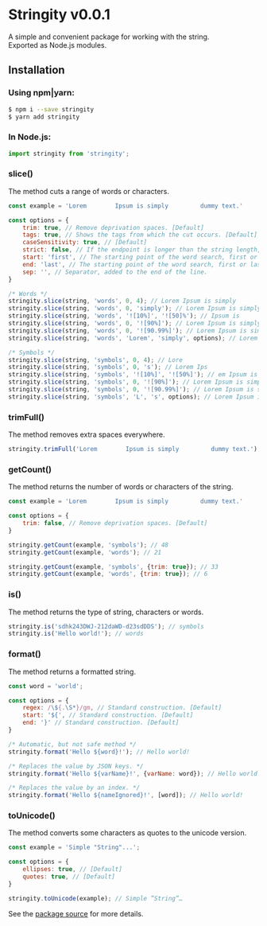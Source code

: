 # Stringity v0.0.1

A simple and convenient package for working with the string.<br>
Exported as Node.js modules.

## Installation

### Using npm|yarn:

```bash
$ npm i --save stringity
$ yarn add stringity
```

### In Node.js:

```javascript
import stringity from 'stringity';
```

### slice()

The method cuts a range of words or characters.

```javascript
const example = 'Lorem        Ipsum is simply         dummy text.'

const options = {
	trim: true, // Remove deprivation spaces. [Default]
	tags: true, // Shows the tags from which the cut occurs. [Default]
	caseSensitivity: true, // [Default]
	strict: false, // If the endpoint is longer than the string length, undefined will be returned. [Default]
	start: 'first', // The starting point of the word search, first or last. [Default]
	end: 'last', // The starting point of the word search, first or last. [Default]
	sep: '', // Separator, added to the end of the line.
}

/* Words */
stringity.slice(string, 'words', 0, 4); // Lorem Ipsum is simply
stringity.slice(string, 'words', 0, 'simply'); // Lorem Ipsum is simply
stringity.slice(string, 'words', '![10%]', '![50]%'); // Ipsum is 
stringity.slice(string, 'words', 0, '![90%]'); // Lorem Ipsum is simply dummy
stringity.slice(string, 'words', 0, '![90.99%]'); // Lorem Ipsum is simply dummy
stringity.slice(string, 'words', 'Lorem', 'simply', options); // Lorem Ipsum is simply

/* Symbols */
stringity.slice(string, 'symbols', 0, 4); // Lore
stringity.slice(string, 'symbols', 0, 's'); // Lorem Ips
stringity.slice(string, 'symbols', '![10%]', '![50%]'); // em Ipsum is si
stringity.slice(string, 'symbols', 0, '![90%]'); // Lorem Ipsum is simply dummy te
stringity.slice(string, 'symbols', 0, '![90.99%]'); // Lorem Ipsum is simply dummy te
stringity.slice(string, 'symbols', 'L', 's', options); // Lorem Ipsum is s
```

### trimFull()

The method removes extra spaces everywhere.

```javascript
stringity.trimFull('Lorem        Ipsum is simply         dummy text.'); // Lorem Ipsum is simply dummy text.
```

### getCount()

The method returns the number of words or characters of the string.

```javascript
const example = 'Lorem        Ipsum is simply         dummy text.'

const options = {
	trim: false, // Remove deprivation spaces. [Default]
}

stringity.getCount(example, 'symbols'); // 48
stringity.getCount(example, 'words'); // 21

stringity.getCount(example, 'symbols', {trim: true}); // 33
stringity.getCount(example, 'words', {trim: true}); // 6
```

### is()

The method returns the type of string, characters or words.

```javascript
stringity.is('sdhk243DWJ-212daWD-d23sdDDS'); // symbols
stringity.is('Hello world!'); // words
```

### format()

The method returns a formatted string.

```javascript
const word = 'world';

const options = {
	regex: /\${.\S*}/gm, // Standard construction. [Default]
	start: '${', // Standard construction. [Default]
	end: '}' // Standard construction. [Default]
}

/* Automatic, but not safe method */
stringity.format('Hello ${word}!'); // Hello world!

/* Replaces the value by JSON keys. */
stringity.format('Hello ${varName}!', {varName: word}); // Hello world!

/* Replaces the value by an index. */
stringity.format('Hello ${nameIgnored}!', [word]); // Hello world!
```

### toUnicode()

The method converts some characters as quotes to the unicode version.

```javascript
const example = 'Simple "String"...';

const options = {
	ellipses: true, // [Default]
	quotes: true, // [Default]
}

stringity.toUnicode(example); // Simple ”String”…
```

See the [package source](https://github.com/MineEjo/stringity) for more details.
